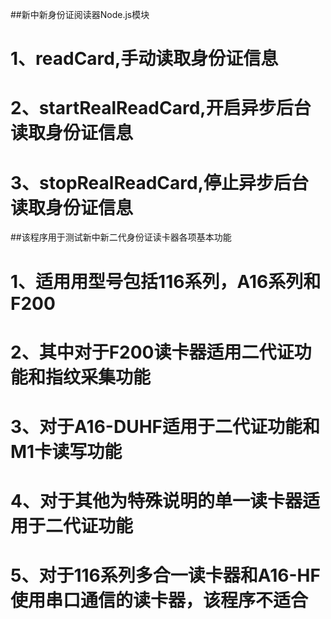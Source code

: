 ##新中新身份证阅读器Node.js模块
# 1、readCard,手动读取身份证信息
# 2、startRealReadCard,开启异步后台读取身份证信息
# 3、stopRealReadCard,停止异步后台读取身份证信息

##该程序用于测试新中新二代身份证读卡器各项基本功能
# 1、适用用型号包括116系列，A16系列和F200
# 2、其中对于F200读卡器适用二代证功能和指纹采集功能
# 3、对于A16-DUHF适用于二代证功能和M1卡读写功能
# 4、对于其他为特殊说明的单一读卡器适用于二代证功能
# 5、对于116系列多合一读卡器和A16-HF使用串口通信的读卡器，该程序不适合